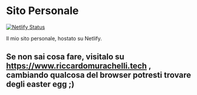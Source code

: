 # Sito Personale
[![Netlify Status](https://api.netlify.com/api/v1/badges/06076519-4fe6-4ed5-955f-2a80a323272f/deploy-status)](https://app.netlify.com/sites/astonishing-lollipop-d2f1f5/deploys)

Il mio sito personale, hostato su Netlify.

## Se non sai cosa fare, visitalo su https://www.riccardomurachelli.tech , cambiando qualcosa del browser potresti trovare degli easter egg ;)

